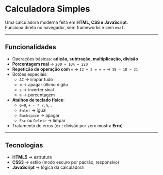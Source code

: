 # Calculadora Simples

Uma calculadora moderna feita em **HTML, CSS e JavaScript**.  
Funciona direto no navegador, sem frameworks e sem `eval`.

---

## Funcionalidades
- Operações básicas: **adição, subtração, multiplicação, divisão**
- **Porcentagem real** → `200 + 10% = 220`
- **Repetição de operação com `=`** → `12 + 3 = = =` → `15 → 18 → 21`
- Botões especiais:
  - `AC` → limpar tudo
  - `⌫` → apagar último dígito
  - `±` → inverter sinal
  - `%` → porcentagem
- **Atalhos de teclado físico**:
  - `0–9`, `+ - * /`, `%`, `.`  
  - `Enter` → igual  
  - `Backspace` → apagar  
  - `Esc` ou `Delete` → limpar
- Tratamento de erros (ex.: divisão por zero mostra **Erro**)

---

## Tecnologias
- **HTML5** → estrutura  
- **CSS3** → estilo (modo escuro por padrão, responsivo)  
- **JavaScript** → lógica da calculadora  

